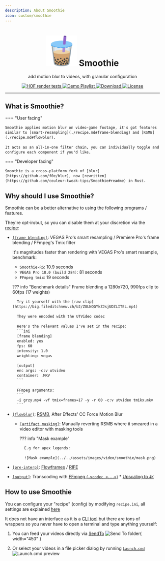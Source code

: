 ```yaml
---
description: About Smoothie
icon: custom/smoothie
---
```



<h1 align="center">
    <!-- yup if i put a line break they're not actually centered =( -->
    <img src="/assets/images/video/smoothie/logo.svg" width=100 /> Smoothie
</h1>
<p align="center">
    add motion blur to videos, with granular configuration
</p>
<p align="center">
    <a href="https://discord.com/channels/774315187183288411/1051234238835474502">
        <img src="https://img.shields.io/badge/HOF%20render%20tests-white?logo=discord" alt="HOF render tests" />
    </a>
    <a href="https://www.youtube.com/playlist?list=PLrsLsEZL_o4M_yTqZGwN5cM5ZxJTqkWkZ">
        <img src="https://img.shields.io/badge/Demo%20Playlist-FF0000?logo=youtube" alt="Demo Playlist" />
    </a>
    <a href="https://github.com/couleur-tweak-tips/smoothie-rs/releases/latest/download/smoothie-rs-nightly.zip">
        <img src="https://img.shields.io/badge/Download%20(.zip)-8A2BE2" alt="Download" />
    </a>
    <a href="https://github.com/couleur-tweak-tips/TweakList/blob/master/LICENSE">
        <img src="https://img.shields.io/github/license/couleur-tweak-tips/TweakList.svg" alt="License" />
    </a>
</p>

---

## What is Smoothie?

=== "User facing"

    Smoothie applies motion blur on video-game footage, it's got features similar to [smart-resampling](./recipe.md#frame-blending) and [RSMB](./recipe.md#flowblur).
    
    It acts as an all-in-one filter chain, you can individually toggle and configure each component if you'd like.


=== "Developer facing"

    Smoothie is a cross-platform fork of [blur](https://github.com/f0e/blur), now [rewritten](https://github.com/couleur-tweak-tips/Smoothie#readme) in Rust.

## Why should I use Smoothie?

Smoothie can be a better alternative to using the following programs / features.

They're opt-in/out, so you can disable them at your discretion via the [recipe](./recipe.md):

* [`[frame blending]`](./recipe.md#frame-blending): VEGAS Pro's smart resampling / Premiere Pro's frame blending / FFmpeg's Tmix filter
    
    It's magnitudes faster than rendering with VEGAS Pro's smart resample, benchmark:


    * `Smoothie-RS`: 10.9 seconds
    * `VEGAS Pro 18.0 (build 284)`: 81 seconds
    * `FFmpeg tmix`: 19 seconds

    ??? info "Benchmark details"
        Frame blending a 1280x720, 990fps clip to 60fps (17 weights)

        Try it yourself with the [raw clip](https://big.fileditchnew.ch/b2/ZULNQGYkZJsjUDZLITEL.mp4)

        They were encoded with the UTVideo codec

        Here's the relevant values I've set in the recipe:
        ```ini
        [frame blending]
        enabled: yes
        fps: 60
        intensity: 1.0
        weighting: vegas

        [output]
        enc args: -c:v utvideo
        container: .MKV
        ```

        FFmpeg arguments:
        ```
        -i grzy.mp4 -vf tmix=frames=17 -y -r 60 -c:v utvideo tmikx.mkv
        ```

* [`[flowblur]`](./recipe.md#flowblur): [RSMB](https://revisionfx.com/products/rsmb/), After Effects' CC Force Motion Blur
    * [`[artifact masking]`](./recipe.md#artifact-masking): Manually reverting RSMB where it smeared in a video editor with masking tools
    
        ??? info "Mask example"

            E.g for apex legends:
            
            ![Mask example](../../assets/images/video/smoothie/mask.png)

* [`[pre-interp]`](./recipe.md#pre-interp): [Flowframes](https://nmkd.itch.io/flowframes) / [RIFE](https://github.com/megvii-research/ECCV2022-RIFE)
* [`[output]`](./recipe.md#output): Transcoding with [FFmpeg (`-vcodec <...>`)](https://ffmpeg.org/ffmpeg-all.html#Main-options)
        * [Upscaling to `4K`](../ffmpeg/upscaling.md)


## How to use Smoothie

You can configure your "recipe" (config) by modifying `recipe.ini`, all settings are explained [here](./recipe.md)

It does not have an interface as it is a [CLI tool](https://en.wikipedia.org/wiki/Command-line_interface) but there are tons of wrappers so you never have to open a terminal and type anything yourself:

1. You can feed your videos directly via [SendTo](../sendto.md) ![Send To folder](../../assets/images/video/smoothie/smoothiesendto.png){ width="450" }

2. Or select your videos in a file picker dialog by running [`Launch.cmd`](https://github.com/couleur-tweak-tips/smoothie-rs/blob/5bedf4ff231fd56832deacf4e32c5eb9f640c004/.github/workflows/shipper.ps1#L22) ![Launch.cmd preview](../../assets/images/video/smoothie/launch.png)
